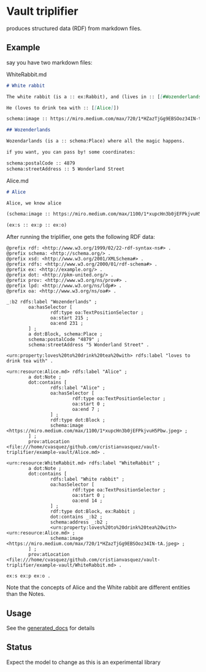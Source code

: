 # Vault triplifier

produces structured data (RDF) from markdown files.

## Example

say you have two markdown files:

WhiteRabbit.md

```markdown
# White rabbit

The white rabbit (is a :: ex:Rabbit), and (lives in :: [[#Wozenderlands]]).

He (loves to drink tea with :: [[Alice]])

schema:image :: https://miro.medium.com/max/720/1*HZazTjGg9EBSOoz34IN-tA.jpeg

## Wozenderlands

Wozendarlands (is a :: schema:Place) where all the magic happens.

if you want, you can pass by! some coordinates:

schema:postalCode :: 4879
schema:streetAddress :: 5 Wonderland Street
```

Alice.md

```markdown
# Alice

Alice, we know alice

(schema:image :: https://miro.medium.com/max/1100/1*xupcHn3b0jEFPkjvuH5Pbw.jpeg)

(ex:s :: ex:p :: ex:o)
```

After running the triplifier, one gets the following RDF data:

```turtle
@prefix rdf: <http://www.w3.org/1999/02/22-rdf-syntax-ns#> .
@prefix schema: <http://schema.org/> .
@prefix xsd: <http://www.w3.org/2001/XMLSchema#> .
@prefix rdfs: <http://www.w3.org/2000/01/rdf-schema#> .
@prefix ex: <http://example.org/> .
@prefix dot: <http://pkm-united.org/> .
@prefix prov: <http://www.w3.org/ns/prov#> .
@prefix lpd: <http://www.w3.org/ns/ldp#> .
@prefix oa: <http://www.w3.org/ns/oa#> .

_:b2 rdfs:label "Wozenderlands" ;
        oa:hasSelector [
                rdf:type oa:TextPositionSelector ;
                oa:start 215 ;
                oa:end 231 ;
        ] ;
        a dot:Block, schema:Place ;
        schema:postalCode "4879" ;
        schema:streetAddress "5 Wonderland Street" .

<urn:property:loves%20to%20drink%20tea%20with> rdfs:label "loves to drink tea with" .

<urn:resource:Alice.md> rdfs:label "Alice" ;
        a dot:Note ;
        dot:contains [
                rdfs:label "Alice" ;
                oa:hasSelector [
                        rdf:type oa:TextPositionSelector ;
                        oa:start 0 ;
                        oa:end 7 ;
                ] ;
                rdf:type dot:Block ;
                schema:image <https://miro.medium.com/max/1100/1*xupcHn3b0jEFPkjvuH5Pbw.jpeg> ;
        ] ;
        prov:atLocation <file:///home/cvasquez/github.com/cristianvasquez/vault-triplifier/example-vault/Alice.md> .

<urn:resource:WhiteRabbit.md> rdfs:label "WhiteRabbit" ;
        a dot:Note ;
        dot:contains [
                rdfs:label "White rabbit" ;
                oa:hasSelector [
                        rdf:type oa:TextPositionSelector ;
                        oa:start 0 ;
                        oa:end 14 ;
                ] ;
                rdf:type dot:Block, ex:Rabbit ;
                dot:contains _:b2 ;
                schema:address _:b2 ;
                <urn:property:loves%20to%20drink%20tea%20with> <urn:resource:Alice.md> ;
                schema:image <https://miro.medium.com/max/720/1*HZazTjGg9EBSOoz34IN-tA.jpeg> ;
        ] ;
        prov:atLocation <file:///home/cvasquez/github.com/cristianvasquez/vault-triplifier/example-vault/WhiteRabbit.md> .

ex:s ex:p ex:o .

```

Note that the concepts of Alice and the White rabbit are different entities than the Notes.
## Usage

See the [generated_docs](./generated_docs.md) for details

## Status

Expect the model to change as this is an experimental library
